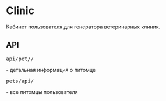 <h1>Clinic</h1>
Кабинет пользователя для генератора ветеринарных клиник.

<h2>API</h2>
<p><pre>api/pet/<int:pk>/ </pre> - детальная информация о питомце</p>
<p><pre>pets/api/</pre> - все питомцы пользователя</p>

